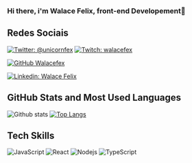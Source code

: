 ### Hi there, i'm Walace Felix, front-end Developement👋


## Redes Sociais

[![Twitter: @unicornfex](https://img.shields.io/twitter/follow/unicornfex?style=social)](https://twitter.com/unicornfex)
[![Twitch: walacefex](https://img.shields.io/twitch/status/walacefex?style=social)](https://www.twitch.tv/walacefex)


[![GitHub Walacefex](https://img.shields.io/github/followers/walacefex?label=follow&style=social)](https://github.com/walacefex)  

[![Linkedin: Walace Felix](https://img.shields.io/badge/-walacefex-blue?style=flat-square&logo=Linkedin&logoColor=white&link=https://www.linkedin.com/in/walacefelix/)](https://www.linkedin.com/in/walacefelix/)

## GitHub Stats and Most Used Languages  

![Github stats](https://github-readme-stats.vercel.app/api?username=walacefex&hide=issues&theme=gruvbox&show_icons=true&hide_border=false&count_private=true&include_all_commits=true&line_height=24.5)
[![Top Langs](https://github-readme-stats.vercel.app/api/top-langs/?username=walacefex&layout=compact&theme=gruvbox&langs_count=10)](https://github.com/walacefex/github-readme-stats) 

## Tech Skills  
![JavaScript](https://img.shields.io/badge/-JavaScript-black?style=flat-square&logo=javascript)
![React](https://img.shields.io/badge/-React-black?style=flat-square&logo=react)
![Nodejs](https://img.shields.io/badge/NodeJs-339933.svg?logo=node.js&logoColor=white)
![TypeScript](https://img.shields.io/badge/-TypeScript-007ACC?style=flat-square&logo=typescript)


<!--
**walacefex/walacefex** is a ✨ _special_ ✨ repository because its `README.md` (this file) appears on your GitHub profile.

Here are some ideas to get you started:

- 🔭 I’m currently working on ...
- 🌱 I’m currently learning ...
- 👯 I’m looking to collaborate on ...
- 🤔 I’m looking for help with ...
- 💬 Ask me about ...
- 📫 How to reach me: ...
- 😄 Pronouns: ...
- ⚡ Fun fact: ...
-->
